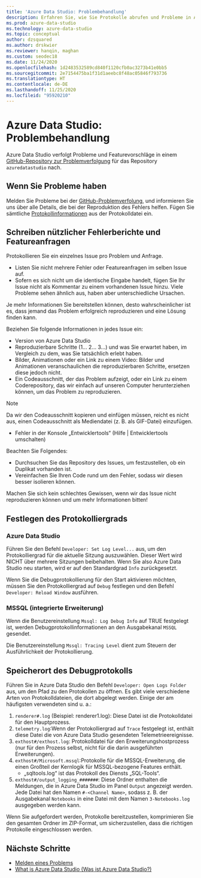 ```yaml
---
title: 'Azure Data Studio: Problembehandlung'
description: Erfahren Sie, wie Sie Protokolle abrufen und Probleme in Azure Data Studio behandeln, was für Berichte zum Melden von Fehlern hilfreich ist.
ms.prod: azure-data-studio
ms.technology: azure-data-studio
ms.topic: conceptual
author: dzsquared
ms.author: drskwier
ms.reviewer: hanqin, maghan
ms.custom: seodec18
ms.date: 11/24/2020
ms.openlocfilehash: 1d2483532589cd840f1120cfb0ac3273b41e0bb5
ms.sourcegitcommit: 2e7154475ba1f31d1aeebc8f48ac05846f793736
ms.translationtype: HT
ms.contentlocale: de-DE
ms.lasthandoff: 11/25/2020
ms.locfileid: "95920210"
---
```

# <a name="azure-data-studio-troubleshooting"></a>Azure Data Studio: Problembehandlung
Azure Data Studio verfolgt Probleme und Featurevorschläge in einem [GitHub-Repository zur Problemverfolgung](https://github.com/Microsoft/azuredatastudio/issues) für das Repository `azuredatastudio` nach. 

## <a name="if-youve-experienced-any-issue"></a>Wenn Sie Probleme haben

Melden Sie Probleme bei der [GitHub-Problemverfolung](https://github.com/Microsoft/azuredatastudio/issues), und informieren Sie uns über alle Details, die bei der Reproduktion des Fehlers helfen. Fügen Sie sämtliche [Protokollinformationen](#how-to-set-the-logging-level) aus der Protokolldatei ein.

## <a name="writing-good-bug-reports-and-feature-requests"></a>Schreiben nützlicher Fehlerberichte und Featureanfragen

Protokollieren Sie ein einzelnes Issue pro Problem und Anfrage.

* Listen Sie nicht mehrere Fehler oder Featureanfragen im selben Issue auf.
* Sofern es sich nicht um die identische Eingabe handelt, fügen Sie Ihr Issue nicht als Kommentar zu einem vorhandenen Issue hinzu. Viele Probleme sehen ähnlich aus, haben aber unterschiedliche Ursachen.

Je mehr Informationen Sie bereitstellen können, desto wahrscheinlicher ist es, dass jemand das Problem erfolgreich reproduzieren und eine Lösung finden kann. 

Beziehen Sie folgende Informationen in jedes Issue ein:

* Version von Azure Data Studio
* Reproduzierbare Schritte (1... 2... 3...) und was Sie erwartet haben, im Vergleich zu dem, was Sie tatsächlich erlebt haben. 
* Bilder, Animationen oder ein Link zu einem Video: Bilder und Animationen veranschaulichen die reproduzierbaren Schritte, ersetzen diese jedoch nicht.
* Ein Codeausschnitt, der das Problem aufzeigt, oder ein Link zu einem Coderepository, das wir einfach auf unseren Computer herunterziehen können, um das Problem zu reproduzieren. 

> [!NOTE]
>  Da wir den Codeausschnitt kopieren und einfügen müssen, reicht es nicht aus, einen Codeausschnitt als Mediendatei (z. B. als GIF-Datei) einzufügen. 

* Fehler in der Konsole „Entwicklertools“ (Hilfe | Entwicklertools umschalten)

Beachten Sie Folgendes:

* Durchsuchen Sie das Repository des Issues, um festzustellen, ob ein Duplikat vorhanden ist. 
* Vereinfachen Sie Ihren Code rund um den Fehler, sodass wir diesen besser isolieren können. 

Machen Sie sich kein schlechtes Gewissen, wenn wir das Issue nicht reproduzieren können und um mehr Informationen bitten!

## <a name="how-to-set-the-logging-level"></a>Festlegen des Protokolliergrads

### <a name="azure-data-studio"></a>Azure Data Studio
Führen Sie den Befehl `Developer: Set Log Level...` aus, um den Protokolliergrad für die aktuelle Sitzung auszuwählen. Dieser Wert wird NICHT über mehrere Sitzungen beibehalten. Wenn Sie also Azure Data Studio neu starten, wird er auf den Standardgrad `Info` zurückgesetzt. 

Wenn Sie die Debugprotokollierung für den Start aktivieren möchten, müssen Sie den Protokolliergrad auf `Debug` festlegen und den Befehl `Developer: Reload Window` ausführen.

### <a name="mssql-built-in-extension"></a>MSSQL (integrierte Erweiterung)

Wenn die Benutzereinstellung `Mssql: Log Debug Info` auf TRUE festgelegt ist, werden Debugprotokollinformationen an den Ausgabekanal `MSSQL` gesendet.

Die Benutzereinstellung `Mssql: Tracing Level` dient zum Steuern der Ausführlichkeit der Protokollierung.

## <a name="debug-log-location"></a>Speicherort des Debugprotokolls
Führen Sie in Azure Data Studio den Befehl `Developer: Open Logs Folder` aus, um den Pfad zu den Protokollen zu öffnen. Es gibt viele verschiedene Arten von Protokolldateien, die dort abgelegt werden. Einige der am häufigsten verwendeten sind u. a.:

1. `renderer#.log` (Beispiel: renderer1.log): Diese Datei ist die Protokolldatei für den Hauptprozess.
1. `telemetry.log`:Wenn der Protokolliergrad auf `Trace` festgelegt ist, enthält diese Datei die von Azure Data Studio gesendeten Telemetrieereignisse.
1. `exthost#/exthost.log`: Protokolldatei für den Erweiterungshostprozess (nur für den Prozess selbst, nicht für die darin ausgeführten Erweiterungen).
1. `exthost#/Microsoft.mssql`:Protokolle für die MSSQL-Erweiterung, die einen Großteil der Kernlogik für MSSQL-bezogene Features enthält.
   * „sqltools.log“ ist das Protokoll des Diensts „SQL-Tools“.
1. `exthost#/output_logging_#######`: Diese Ordner enthalten die Meldungen, die in Azure Data Studio im Panel `Output` angezeigt werden. Jede Datei hat den Namen `#-<Channel Name>`, sodass z. B. der Ausgabekanal `Notebooks` in eine Datei mit dem Namen `3-Notebooks.log` ausgegeben werden kann.

Wenn Sie aufgefordert werden, Protokolle bereitzustellen, komprimieren Sie den gesamten Ordner im ZIP-Format, um sicherzustellen, dass die richtigen Protokolle eingeschlossen werden. 

## <a name="next-steps"></a>Nächste Schritte
- [Melden eines Problems](https://github.com/Microsoft/azuredatastudio/issues)
- [What is Azure Data Studio (Was ist Azure Data Studio?)](what-is-azure-data-studio.md)